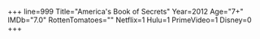 +++
line=999
Title="America's Book of Secrets"
Year=2012
Age="7+"
IMDb="7.0"
RottenTomatoes=""
Netflix=1
Hulu=1
PrimeVideo=1
Disney=0
+++

